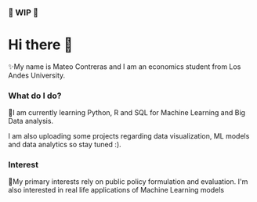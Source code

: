 ###  :hammer: WIP :hammer:

# Hi there 👋
✨My name is Mateo Contreras and I am an economics student from Los Andes University. 

### What do I do?
🌱I am currently learning Python, R and SQL for Machine Learning and Big Data analysis.

I am also uploading some projects regarding data visualization, ML models and data analytics so stay tuned :).

### Interest
🔭My primary interests rely on public policy formulation and evaluation. I'm also interested in real life applications of Machine Learning models


<!--
**Mateocontrerass/mateocontrerass** is a ✨ _special_  repository because its `README.md` (this file) appears on your GitHub profile.

Here are some ideas to get you started:

-  I’m currently working on ...
-  I’m currently learning ...
- 👯 I’m looking to collaborate on ...
- 🤔 I’m looking for help with ...
- 💬 Ask me about ...
- 📫 How to reach me: ...
- 😄 Pronouns: ...
- ⚡ Fun fact: ...
-->


